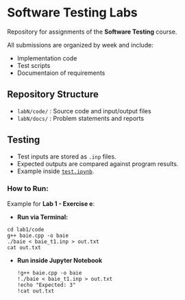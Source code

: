 # Software Testing Labs

Repository for assignments of the **Software Testing** course.

All submissions are organized by week and include:

- Implementation code
- Test scripts
- Documentaion of requirements

## Repository Structure

- `labN/code/` : Source code and input/output files
- `labN/docs/` : Problem statements and reports

## Testing

* Test inputs are stored as `.inp` files.
* Expected outputs are compared against program results.
* Example inside [`test.ipynb`]().

### How to Run:

Example for **Lab 1 - Exercise e**:

* **Run via Terminal:**

```
cd lab1/code
g++ baie.cpp -o baie
./baie < baie_t1.inp > out.txt
cat out.txt
```

* **Run inside Jupyter Notebook**

  ```
  !g++ baie.cpp -o baie
  !./baie < baie_t1.inp > out.txt
  !echo "Expected: 3"
  !cat out.txt
  ```
